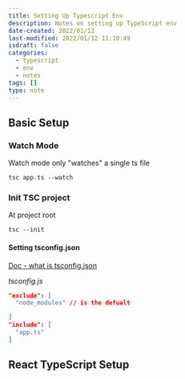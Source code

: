 ```yaml
---
title: Setting Up Typescript Env
description: Notes on setting up TypeScript env
date-created: 2022/01/12
last-modified: 2022/01/12 11:10:49
isdraft: false
categories:
  - typescript
  - env
  - notes
tags: []
type: note
---
```


## Basic Setup

### Watch Mode

Watch mode only "watches" a single ts file

```shell
tsc app.ts --watch
```

### Init TSC project

At project root

```shell
tsc --init
```

#### Setting tsconfig.json

[Doc - what is tsconfig.json](https://www.typescriptlang.org/docs/handbook/tsconfig-json.html)

_tsconfig.js_

```json
"exclude": [
  "node_modules" // is the defualt

]
"include": [
  "app.ts"
]
```

## React TypeScript Setup
